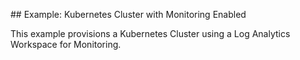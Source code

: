 ## Example: Kubernetes Cluster with Monitoring Enabled

This example provisions a Kubernetes Cluster using a Log Analytics Workspace for Monitoring.

